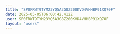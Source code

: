 ```yaml
---
title: "SP0FRWT9TYM23YQ5A3G8Z200KVD4VHHBP91XQ70F"
date: 2025-05-05T06:00:42.412Z
user: SP0FRWT9TYM23YQ5A3G8Z200KVD4VHHBP91XQ70F
layout: "users"
---
```

    